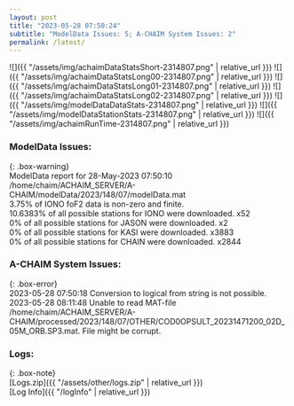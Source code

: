 ```yaml
---
layout: post
title: "2023-05-28 07:50:24"
subtitle: "ModelData Issues: 5; A-CHAIM System Issues: 2"
permalink: /latest/
---
```


![]({{ "/assets/img/achaimDataStatsShort-2314807.png" | relative_url }})
![]({{ "/assets/img/achaimDataStatsLong00-2314807.png" | relative_url }})
![]({{ "/assets/img/achaimDataStatsLong01-2314807.png" | relative_url }})
![]({{ "/assets/img/achaimDataStatsLong02-2314807.png" | relative_url }})
![]({{ "/assets/img/modelDataDataStats-2314807.png" | relative_url }})
![]({{ "/assets/img/modelDataStationStats-2314807.png" | relative_url }})
![]({{ "/assets/img/achaimRunTime-2314807.png" | relative_url }})


### ModelData Issues:  
  
{: .box-warning}  
 ModelData report for 28-May-2023 07:50:10   
 /home/chaim/ACHAIM_SERVER/A-CHAIM/modelData/2023/148/07/modelData.mat   
 3.75% of IONO foF2 data is non-zero and finite.   
 10.6383% of all possible stations for IONO were downloaded. x52   
 0% of all possible stations for JASON were downloaded. x2   
 0% of all possible stations for KASI were downloaded. x3883   
 0% of all possible stations for CHAIN were downloaded. x2844   
  
### A-CHAIM System Issues:  
  
{: .box-error}  
2023-05-28 07:50:18 Conversion to logical from string is not possible.  
2023-05-28 08:11:48 Unable to read MAT-file /home/chaim/ACHAIM_SERVER/A-CHAIM/processed/2023/148/07/OTHER/COD0OPSULT_20231471200_02D_05M_ORB.SP3.mat. File might be corrupt.  

### Logs:  
  
{: .box-note}  
[Logs.zip]({{ "/assets/other/logs.zip" | relative_url }})  
[Log Info]({{ "/logInfo" | relative_url }})  
